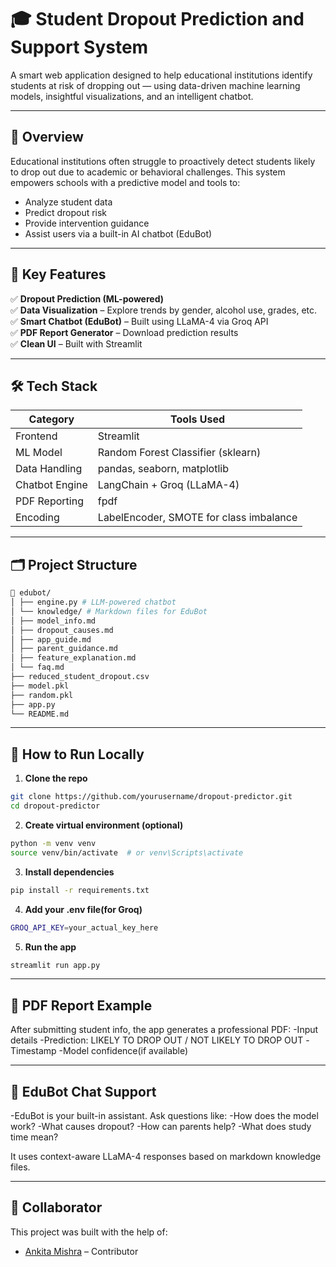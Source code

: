 # 🎓 Student Dropout Prediction and Support System

A smart web application designed to help educational institutions identify students at risk of dropping out — using data-driven machine learning models, insightful visualizations, and an intelligent chatbot.

---

## 🚀 Overview

Educational institutions often struggle to proactively detect students likely to drop out due to academic or behavioral challenges. This system empowers schools with a predictive model and tools to:

- Analyze student data
- Predict dropout risk
- Provide intervention guidance
- Assist users via a built-in AI chatbot (EduBot)

---

## 🧠 Key Features

✅ **Dropout Prediction (ML-powered)**  
✅ **Data Visualization** – Explore trends by gender, alcohol use, grades, etc.  
✅ **Smart Chatbot (EduBot)** – Built using LLaMA-4 via Groq API  
✅ **PDF Report Generator** – Download prediction results  
✅ **Clean UI** – Built with Streamlit  

---

## 🛠️ Tech Stack

| Category         | Tools Used                              |
|------------------|------------------------------------------|
| Frontend         | Streamlit                                |
| ML Model         | Random Forest Classifier (sklearn)       |
| Data Handling    | pandas, seaborn, matplotlib               |
| Chatbot Engine   | LangChain + Groq (LLaMA-4)               |
| PDF Reporting    | fpdf                                     |
| Encoding         | LabelEncoder, SMOTE for class imbalance  |

---

## 🗂️ Project Structure

```bash
📁 edubot/
│ ├── engine.py # LLM-powered chatbot
│ └── knowledge/ # Markdown files for EduBot
│ ├── model_info.md
│ ├── dropout_causes.md
│ ├── app_guide.md
│ ├── parent_guidance.md
│ ├── feature_explanation.md
│ └── faq.md
├── reduced_student_dropout.csv
├── model.pkl
├── random.pkl
├── app.py
└── README.md
```

---

## 🧪 How to Run Locally

1. **Clone the repo**
```bash
git clone https://github.com/yourusername/dropout-predictor.git
cd dropout-predictor
```
2. **Create virtual environment (optional)**
```bash
python -m venv venv
source venv/bin/activate  # or venv\Scripts\activate
```
3. **Install dependencies**
```bash
pip install -r requirements.txt
```
4. **Add your .env file(for Groq)**
```bash
GROQ_API_KEY=your_actual_key_here
```
5. **Run the app**
```bash
streamlit run app.py
```

---

## 📄 PDF Report Example

After submitting student info, the app generates a professional PDF:
-Input details
-Prediction: LIKELY TO DROP OUT / NOT LIKELY TO DROP OUT
-Timestamp
-Model confidence(if available)

---

## 🤖 EduBot Chat Support

-EduBot is your built-in assistant. Ask questions like:
-How does the model work?
-What causes dropout?
-How can parents help?
-What does study time mean?

It uses context-aware LLaMA-4 responses based on markdown knowledge files.

---

## 🤝 Collaborator

This project was built with the help of:

- [Ankita Mishra](https://github.com/AnkitaMishra4) – Contributor
